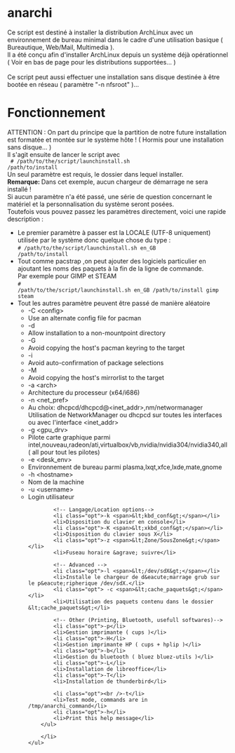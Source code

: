 # anarchi
Ce script est destin&eacute; &agrave; installer la distribution ArchLinux avec un environnement de bureau minimal dans le cadre d'une 
utilisation basique ( Bureautique, Web/Mail, Multimedia ).
<br />Il a &eacute;t&eacute; conçu afin d'installer ArchLinux depuis un syst&egrave;me d&eacute;j&agrave; op&eacute;rationnel ( Voir en bas 
de page pour les distributions support&eacute;es... )
<br />
<br /> Ce script peut aussi effectuer une installation sans disque destin&eacute;e &agrave; être boot&eacute;e en r&eacute;seau ( 
param&egrave;tre "-n nfsroot" )...
# Fonctionnement
ATTENTION : On part du principe que la partition de notre future installation est format&eacute;e et mont&eacute;e sur le syst&egrave;me hôte ! ( 
Hormis pour une installation sans disque... )<br />
Il s'agit ensuite de lancer le script avec<br />
<code>
\# /path/to/the/script/launchinstall.sh /path/to/install
</code><br />
Un seul param&egrave;tre est requis, le dossier dans lequel installer.<br />
<strong>Remarque: </strong>Dans cet exemple, aucun chargeur de d&eacute;marrage ne sera install&eacute; !<br />
Si aucun param&egrave;tre n'a &eacute;t&eacute; pass&eacute;, une s&eacute;rie de question concernant le mat&eacute;riel et la personnalisation du 
syst&egrave;me seront pos&eacute;es. <br />
	Toutefois vous pouvez passez les param&egrave;tres directement, voici une rapide description :
	<ul class="opts_list">
		<li>Le premier param&egrave;tre &agrave; passer est la LOCALE (UTF-8 uniquement) utilis&eacute;e par le syst&egrave;me donc quelque chose du type : <br /><code>\# /path/to/the/script/launchinstall.sh en_GB /path/to/install </code></li>
		<li>Tout comme pacstrap ,on peut ajouter des logiciels particulier en ajoutant les noms des paquets &agrave; la fin de la ligne de commande.<br />Par exemple pour GIMP et STEAM<br /><code>\# /path/to/the/script/launchinstall.sh en_GB /path/to/install gimp steam</code></li>
		<li>Tout les autres param&egrave;tre peuvent être pass&eacute; de mani&egrave;re al&eacute;atoire
		<ul class="opts_list">
			<!-- Pacstrap options -->
			<li class="opt">-C <span>&lt;config&gt;</span></li>
			<li>Use an alternate config file for pacman</li>
			<li class="opt">-d</li>
			<li>Allow installation to a non-mountpoint directory</li>
			<li class="opt">-G</li>
			<li>Avoid copying the host's pacman keyring to the target</li>
			<li class="opt">-i</li>
			<li>Avoid auto-confirmation of package selections</li>
			<li class="opt">-M</li>
			<li>Avoid copying the host's mirrorlist to the target</li>
			<!-- Common options-->
			<li class="opt">-a <span>&lt;arch&gt;</span></li>
			<li>Architecture du processeur (x64/i686)</li>
			<li class="opt">-n <span>&lt;net_pref&gt;</span></li>
			<li>Au choix: dhcpcd/dhcpcd@&lt;inet_addr&gt;,nm/networmanager<br>
			Utilisation de NetworkManager ou dhcpcd sur toutes les interfaces ou avec l'interface &lt;inet_addr&gt;</li>
			<li class="opt">-g <span>&lt;gpu_drv&gt;</span></li>
			<li>Pilote carte graphique parmi intel,nouveau,radeon/ati,virtualbox/vb,nvidia/nvidia304/nvidia340,all ( all pour tout les 
pilotes)</li>
			<li class="opt">-e <span>&lt;desk_env&gt;</span></li>
			<li>Environnement de bureau parmi plasma,lxqt,xfce,lxde,mate,gnome</li>
			<li class="opt">-h <span>&lt;hostname&gt;</span></li>
			<li>Nom de la machine</li>
			<li class="opt">-u <span>&lt;username&gt;</span></li>
			<li>Login utilisateur</li>
			
			<!-- Langage/Location options-->
			<li class="opt">-k <span>&lt;kbd_conf&gt;</span></li>
			<li>Disposition du clavier en console</li>
			<li class="opt">-K <span>&lt;xkbd_conf&gt;</span></li>
			<li>Disposition du clavier sous X</li>
			<li class="opt">-z <span>&lt;Zone/SousZone&gt;</span></li>
			<li>Fuseau horaire &agrave; suivre</li>
			
			<!-- Advanced -->
			<li class="opt">-l <span>&lt;/dev/sdX&gt;</span></li>
			<li>Installe le chargeur de d&eacute;marrage grub sur le p&eacute;ripherique /dev/sdX.</li>
			<li class="opt"> -c <span>&lt;cache_paquets&gt;</span></li>
			<li>Utilisation des paquets contenu dans le dossier &lt;cache_paquets&gt;</li>
			
			<!-- Other (Printing, Bluetooth, usefull softwares)-->
			<li class="opt">-p</li>
			<li>Gestion imprimante ( cups )</li>
			<li class="opt">-H</li>
			<li>Gestion imprimante HP ( cups + hplip )</li>
			<li class="opt">-b</li>
			<li>Gestion du bluetooth ( bluez bluez-utils )</li>
			<li class="opt">-L</li>
			<li>Installation de libreoffice</li>
			<li class="opt">-T</li>
			<li>Installation de thunderbird</li>
			
			<li class="opt"><br />-t</li>
			<li>Test mode, commands are in /tmp/anarchi_command</li>
			<li class="opt">-h</li>
			<li>Print this help message</li>
		</ul>
		
		</li>
	</ul>
